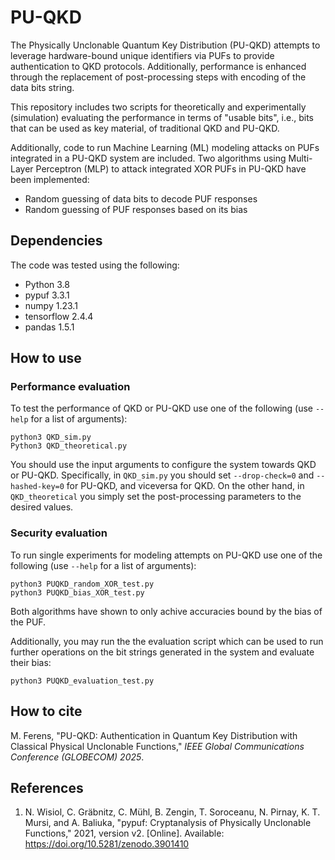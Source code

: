 # PU-QKD

The Physically Unclonable Quantum Key Distribution (PU-QKD) attempts to leverage hardware-bound unique identifiers via PUFs to provide authentication to QKD protocols.
Additionally, performance is enhanced through the replacement of post-processing steps with encoding of the data bits string.

This repository includes two scripts for theoretically and experimentally (simulation) evaluating the performance in terms of "usable bits", i.e., bits that can be used as key material, of traditional QKD and PU-QKD.

Additionally, code to run Machine Learning (ML) modeling attacks on PUFs integrated in a PU-QKD system are included.
Two algorithms using Multi-Layer Perceptron (MLP) to attack integrated XOR PUFs in PU-QKD have been implemented:
 - Random guessing of data bits to decode PUF responses
 - Random guessing of PUF responses based on its bias

## Dependencies

The code was tested using the following:
 - Python 3.8
 - pypuf 3.3.1
 - numpy 1.23.1
 - tensorflow 2.4.4
 - pandas 1.5.1

## How to use

### Performance evaluation

To test the performance of QKD or PU-QKD use one of the following (use `--help` for a list of arguments):
```
python3 QKD_sim.py
Python3 QKD_theoretical.py
```
You should use the input arguments to configure the system towards QKD or PU-QKD. Specifically, in `QKD_sim.py` you should set `--drop-check=0` and `--hashed-key=0` for PU-QKD, and viceversa for QKD. On the other hand, in `QKD_theoretical` you simply set the post-processing parameters to the desired values.

### Security evaluation

To run single experiments for modeling attempts on PU-QKD use one of the following (use `--help` for a list of arguments):
```
python3 PUQKD_random_XOR_test.py
python3 PUQKD_bias_XOR_test.py
```
Both algorithms have shown to only achive accuracies bound by the bias of the PUF.

Additionally, you may run the the evaluation script which can be used to run further operations on the bit strings generated in the system and evaluate their bias:
```
python3 PUQKD_evaluation_test.py
```

## How to cite

M. Ferens, "PU-QKD: Authentication in Quantum Key Distribution with Classical Physical Unclonable Functions," *IEEE Global Communications Conference (GLOBECOM) 2025*.

## References

1. N. Wisiol, C. Gräbnitz, C. Mühl, B. Zengin, T. Soroceanu, N. Pirnay, K. T. Mursi, and A. Baliuka, "pypuf: Cryptanalysis of Physically Unclonable Functions," 2021, version v2. [Online]. Available: https://doi.org/10.5281/zenodo.3901410
